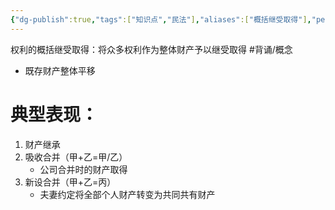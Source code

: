 ```yaml
---
{"dg-publish":true,"tags":["知识点","民法"],"aliases":["概括继受取得"],"permalink":"/学习笔记studyup/民法总论/权利的概括继受取得/","dgPassFrontmatter":true,"created":"2024-07-14T09:10:44.742+08:00","updated":"2024-11-14T23:14:28.098+08:00"}
---
```


权利的概括继受取得：将众多权利作为整体财产予以继受取得 #背诵/概念 
- 既存财产整体平移
# 典型表现：
1. 财产继承
2. 吸收合并（甲+乙=甲/乙）
	- 公司合并时的财产取得
3. 新设合并（甲+乙=丙）
	- 夫妻约定将全部个人财产转变为共同共有财产
